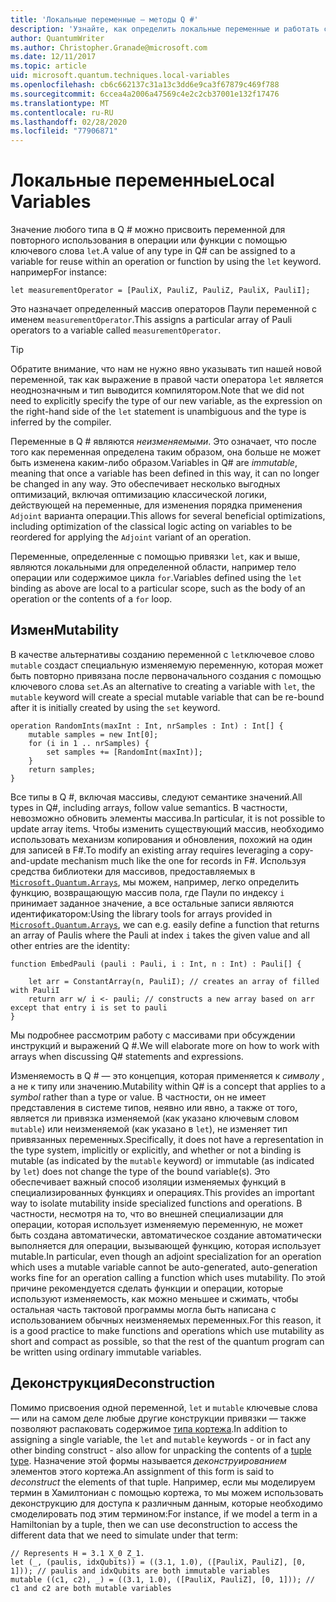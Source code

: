 ```yaml
---
title: 'Локальные переменные — методы Q #'
description: 'Узнайте, как определить локальные переменные и работать с ними в Q #.'
author: QuantumWriter
ms.author: Christopher.Granade@microsoft.com
ms.date: 12/11/2017
ms.topic: article
uid: microsoft.quantum.techniques.local-variables
ms.openlocfilehash: cb6c662137c31a13c3dd6e9ca3f67879c469f788
ms.sourcegitcommit: 6ccea4a2006a47569c4e2c2cb37001e132f17476
ms.translationtype: MT
ms.contentlocale: ru-RU
ms.lasthandoff: 02/28/2020
ms.locfileid: "77906871"
---
```

# <a name="local-variables"></a><span data-ttu-id="cd742-103">Локальные переменные</span><span class="sxs-lookup"><span data-stu-id="cd742-103">Local Variables</span></span> #

<span data-ttu-id="cd742-104">Значение любого типа в Q # можно присвоить переменной для повторного использования в операции или функции с помощью ключевого слова `let`.</span><span class="sxs-lookup"><span data-stu-id="cd742-104">A value of any type in Q# can be assigned to a variable for reuse within an operation or function by using the `let` keyword.</span></span>
<span data-ttu-id="cd742-105">например</span><span class="sxs-lookup"><span data-stu-id="cd742-105">For instance:</span></span>

```qsharp
let measurementOperator = [PauliX, PauliZ, PauliZ, PauliX, PauliI];
```

<span data-ttu-id="cd742-106">Это назначает определенный массив операторов Паули переменной с именем `measurementOperator`.</span><span class="sxs-lookup"><span data-stu-id="cd742-106">This assigns a particular array of Pauli operators to a variable called `measurementOperator`.</span></span>

> [!TIP]
> <span data-ttu-id="cd742-107">Обратите внимание, что нам не нужно явно указывать тип нашей новой переменной, так как выражение в правой части оператора `let` является неоднозначным и тип выводится компилятором.</span><span class="sxs-lookup"><span data-stu-id="cd742-107">Note that we did not need to explicitly specify the type of our new variable, as the expression on the right-hand side of the `let` statement is unambiguous and the type is inferred by the compiler.</span></span> 

<span data-ttu-id="cd742-108">Переменные в Q # являются *неизменяемыми*. Это означает, что после того как переменная определена таким образом, она больше не может быть изменена каким-либо образом.</span><span class="sxs-lookup"><span data-stu-id="cd742-108">Variables in Q# are *immutable*, meaning that once a variable has been defined in this way, it can no longer be changed in any way.</span></span>
<span data-ttu-id="cd742-109">Это обеспечивает несколько выгодных оптимизаций, включая оптимизацию классической логики, действующей на переменные, для изменения порядка применения `Adjoint` варианта операции.</span><span class="sxs-lookup"><span data-stu-id="cd742-109">This allows for several beneficial optimizations, including optimization of the classical logic acting on variables to be reordered for applying the `Adjoint` variant of an operation.</span></span>

<span data-ttu-id="cd742-110">Переменные, определенные с помощью привязки `let`, как и выше, являются локальными для определенной области, например тело операции или содержимое цикла `for`.</span><span class="sxs-lookup"><span data-stu-id="cd742-110">Variables defined using the `let` binding as above are local to a particular scope, such as the body of an operation or the contents of a `for` loop.</span></span>


## <a name="mutability"></a><span data-ttu-id="cd742-111">Измен</span><span class="sxs-lookup"><span data-stu-id="cd742-111">Mutability</span></span> ##

<span data-ttu-id="cd742-112">В качестве альтернативы созданию переменной с `let`ключевое слово `mutable` создаст специальную изменяемую переменную, которая может быть повторно привязана после первоначального создания с помощью ключевого слова `set`.</span><span class="sxs-lookup"><span data-stu-id="cd742-112">As an alternative to creating a variable with `let`, the `mutable` keyword will create a special mutable variable that can be re-bound after it is initially created by using the `set` keyword.</span></span>

```qsharp
operation RandomInts(maxInt : Int, nrSamples : Int) : Int[] {
    mutable samples = new Int[0];
    for (i in 1 .. nrSamples) {
        set samples += [RandomInt(maxInt)];
    }
    return samples;
}
```

<span data-ttu-id="cd742-113">Все типы в Q #, включая массивы, следуют семантике значений.</span><span class="sxs-lookup"><span data-stu-id="cd742-113">All types in Q#, including arrays, follow value semantics.</span></span> <span data-ttu-id="cd742-114">В частности, невозможно обновить элементы массива.</span><span class="sxs-lookup"><span data-stu-id="cd742-114">In particular, it is not possible to update array items.</span></span> <span data-ttu-id="cd742-115">Чтобы изменить существующий массив, необходимо использовать механизм копирования и обновления, похожий на один для записей в F#.</span><span class="sxs-lookup"><span data-stu-id="cd742-115">To modify an existing array requires leveraging a copy-and-update mechanism much like the one for records in F#.</span></span> <span data-ttu-id="cd742-116">Используя средства библиотеки для массивов, предоставляемых в [`Microsoft.Quantum.Arrays`](xref:microsoft.quantum.arrays), мы можем, например, легко определить функцию, возвращающую массив пола, где Паули по индексу `i` принимает заданное значение, а все остальные записи являются идентификатором:</span><span class="sxs-lookup"><span data-stu-id="cd742-116">Using the library tools for arrays provided in [`Microsoft.Quantum.Arrays`](xref:microsoft.quantum.arrays), we can e.g. easily define a function that returns an array of Paulis where the Pauli at index `i` takes the given value and all other entries are the identity:</span></span> 

```qsharp
function EmbedPauli (pauli : Pauli, i : Int, n : Int) : Pauli[] {
    
    let arr = ConstantArray(n, PauliI); // creates an array of filled with PauliI
    return arr w/ i <- pauli; // constructs a new array based on arr except that entry i is set to pauli
}
```

<span data-ttu-id="cd742-117">Мы подробнее рассмотрим работу с массивами при обсуждении инструкций и выражений Q #.</span><span class="sxs-lookup"><span data-stu-id="cd742-117">We will elaborate more on how to work with arrays when discussing Q# statements and expressions.</span></span> 

<span data-ttu-id="cd742-118">Изменяемость в Q # — это концепция, которая применяется к *символу* , а не к типу или значению.</span><span class="sxs-lookup"><span data-stu-id="cd742-118">Mutability within Q# is a concept that applies to a *symbol* rather than a type or value.</span></span> <span data-ttu-id="cd742-119">В частности, он не имеет представления в системе типов, неявно или явно, а также от того, является ли привязка изменяемой (как указано ключевым словом `mutable`) или неизменяемой (как указано в `let`), не изменяет тип привязанных переменных.</span><span class="sxs-lookup"><span data-stu-id="cd742-119">Specifically, it does not have a representation in the type system, implicitly or explicitly, and whether or not a binding is mutable (as indicated by the `mutable` keyword) or immutable (as indicated by `let`) does not change the type of the bound variable(s).</span></span> <span data-ttu-id="cd742-120">Это обеспечивает важный способ изоляции изменяемых функций в специализированных функциях и операциях.</span><span class="sxs-lookup"><span data-stu-id="cd742-120">This provides an important way to isolate mutability inside specialized functions and operations.</span></span>
<span data-ttu-id="cd742-121">В частности, несмотря на то, что во внешней специализации для операции, которая использует изменяемую переменную, не может быть создана автоматически, автоматическое создание автоматически выполняется для операции, вызывающей функцию, которая использует mutable.</span><span class="sxs-lookup"><span data-stu-id="cd742-121">In particular, even though an adjoint specialization for an operation which uses a mutable variable cannot be auto-generated, auto-generation works fine for an operation calling a function which uses mutability.</span></span>
<span data-ttu-id="cd742-122">По этой причине рекомендуется сделать функции и операции, которые используют изменяемость, как можно меньшее и сжимать, чтобы остальная часть тактовой программы могла быть написана с использованием обычных неизменяемых переменных.</span><span class="sxs-lookup"><span data-stu-id="cd742-122">For this reason, it is a good practice to make functions and operations which use mutability as short and compact as possible, so that the rest of the quantum program can be written using ordinary immutable variables.</span></span>


## <a name="deconstruction"></a><span data-ttu-id="cd742-123">Деконструкция</span><span class="sxs-lookup"><span data-stu-id="cd742-123">Deconstruction</span></span> ##

<span data-ttu-id="cd742-124">Помимо присвоения одной переменной, `let` и `mutable` ключевые слова — или на самом деле любые другие конструкции привязки — также позволяют распаковать содержимое [типа кортежа](xref:microsoft.quantum.language.type-model#tuple-types).</span><span class="sxs-lookup"><span data-stu-id="cd742-124">In addition to assigning a single variable, the `let` and `mutable` keywords - or in fact any other binding construct - also allow for unpacking the contents of a [tuple type](xref:microsoft.quantum.language.type-model#tuple-types).</span></span>
<span data-ttu-id="cd742-125">Назначение этой формы называется *деконструированием* элементов этого кортежа.</span><span class="sxs-lookup"><span data-stu-id="cd742-125">An assignment of this form is said to *deconstruct* the elements of that tuple.</span></span>
<span data-ttu-id="cd742-126">Например, если мы моделируем термин в Хамилтониан с помощью кортежа, то мы можем использовать деконструкцию для доступа к различным данным, которые необходимо смоделировать под этим термином:</span><span class="sxs-lookup"><span data-stu-id="cd742-126">For instance, if we model a term in a Hamiltonian by a tuple, then we can use deconstruction to access the different data that we need to simulate under that term:</span></span>

```qsharp
// Represents H = 3.1 X_0 Z_1.
let (_, (paulis, idxQubits)) = ((3.1, 1.0), ([PauliX, PauliZ], [0, 1])); // paulis and idxQubits are both immutable variables
mutable ((c1, c2), _) = ((3.1, 1.0), ([PauliX, PauliZ], [0, 1])); // c1 and c2 are both mutable variables
```


